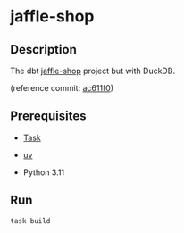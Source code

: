 <!-- vim: set ft=markdown : -->


# jaffle-shop

## Description

The dbt [jaffle-shop](https://github.com/dbt-labs/jaffle-shop#readme) project but with DuckDB.

(reference commit:
[ac611f0](https://github.com/dbt-labs/jaffle-shop/tree/ac611f062d88b24a2638200ab7d568f57ee78589))

## Prerequisites

* [Task](https://taskfile.dev)

* [uv](https://github.com/astral-sh/uv#readme)

* Python 3.11

## Run

``` shell
task build
```
